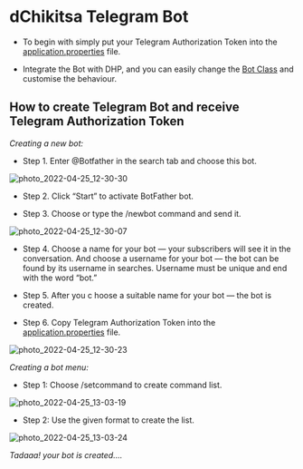 # dChikitsa Telegram Bot

- To begin with simply put your Telegram Authorization Token into the [application.properties](https://github.com/dchikitsa-health/dChikitsaTelegramBot/blob/main/src/main/resources/application.properties) file.

- Integrate the Bot with DHP, and you can easily change the [Bot Class](https://github.com/dchikitsa-health/dChikitsaTelegramBot/blob/main/src/main/java/com/dchikitsa/dhp/service/Bot.java) and customise the behaviour.

## How to create Telegram Bot and receive Telegram Authorization Token

*Creating a new bot:*

- Step 1. Enter @Botfather in the search tab and choose this bot.

![photo_2022-04-25_12-30-30](https://user-images.githubusercontent.com/82867130/165043316-fee61bb5-a83d-4a83-b7c1-e3c9d3f1a9bd.jpg)



- Step 2. Click “Start” to activate BotFather bot.

- Step 3. Choose or type the /newbot command and send it.

![photo_2022-04-25_12-30-07](https://user-images.githubusercontent.com/82867130/165039544-d0db204b-5c9b-417d-bdb6-dd2b4f460637.jpg)

- Step 4. Choose a name for your bot — your subscribers will see it in the conversation. And choose a username for your bot — the bot can be found by its username in searches. Username must be unique and end with the word “bot.”

- Step 5. After you c
hoose a suitable name for your bot — the bot is created.

- Step 6. Copy Telegram Authorization Token into the [application.properties](https://github.com/dchikitsa-health/dChikitsaTelegramBot/blob/main/src/main/resources/application.properties) file.

![photo_2022-04-25_12-30-23](https://user-images.githubusercontent.com/82867130/165039912-d969f5f9-42af-4c9a-b296-676e08d9e0d8.jpg)

*Creating a bot menu:*

- Step 1: Choose /setcommand to create command list.

![photo_2022-04-25_13-03-19](https://user-images.githubusercontent.com/82867130/165041724-fb3dd6db-df22-4fff-b41e-d7ea4a90b4f7.jpg)


- Step 2: Use the given format to create the list.

![photo_2022-04-25_13-03-24](https://user-images.githubusercontent.com/82867130/165041877-d4fee034-cb79-4ff8-bb03-29922e0a1bb2.jpg)



*Tadaaa! your bot is created....*



